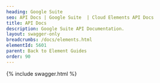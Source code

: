 ```yaml
---
heading: Google Suite
seo: API Docs | Google Suite  | Cloud Elements API Docs
title: API Docs
description: Google Suite API Documentation.
layout: swagger-only
breadcrumbs: /docs/elements.html
elementId: 5601
parent: Back to Element Guides
order: 90
---
```


{% include swagger.html %}
